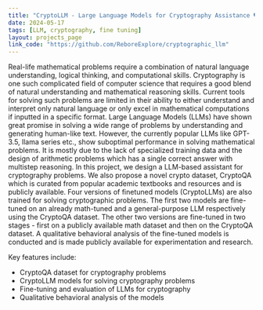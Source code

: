 ```yaml
---
title: "CryptoLLM - Large Language Models for Cryptography Assistance 🛡️🔐🔑"
date: 2024-05-17
tags: [LLM, cryptography, fine tuning]
layout: projects_page
link_code: "https://github.com/ReboreExplore/cryptographic_llm"
---
```


Real-life mathematical problems require a combination of natural language understanding, logical thinking, and computational skills. Cryptography is one such complicated field of computer science that requires a good blend of natural understanding and mathematical reasoning skills. Current tools for solving such problems are limited in their ability to either understand and interpret only natural language or only excel in mathematical computations if inputted in a specific format. Large Language Models (LLMs) have shown great promise in solving a wide range of problems by understanding and generating human-like text. However, the currently popular LLMs like GPT-3.5, llama series etc., show suboptimal performance in solving mathematical problems. It is mostly due to the lack of specialized training data and the design of arithmetic problems which has a single correct answer with multistep reasoning. In this project, we design a LLM-based assistant for cryptography problems. We also propose a novel crypto dataset, CryptoQA which is curated from popular academic textbooks and resources and is publicly available. Four versions of finetuned models (CryptoLLMs) are also trained for solving cryptographic problems. The first two models are fine-tuned on an already math-tuned and a general-purpose LLM respectively using the CryptoQA dataset. The other two versions are fine-tuned in two stages - first on a publicly available math dataset and then on the CryptoQA dataset. A qualitative behavioral analysis of the fine-tuned models is conducted and is made publicly available for experimentation and research.

Key features include:
- CryptoQA dataset for cryptography problems
- CryptoLLM models for solving cryptography problems
- Fine-tuning and evaluation of LLMs for cryptography
- Qualitative behavioral analysis of the models